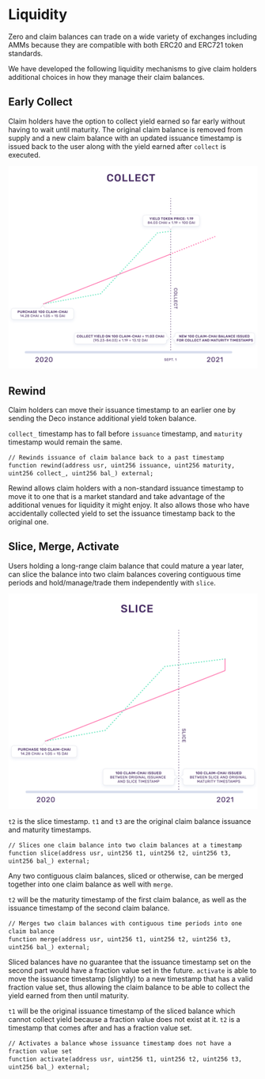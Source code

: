 # Liquidity

Zero and claim balances can trade on a wide variety of exchanges including AMMs because they are compatible with both ERC20 and ERC721 token standards.

We have developed the following liquidity mechanisms to give claim holders additional choices in how they manage their claim balances.

## Early Collect

Claim holders have the option to collect yield earned so far early without having to wait until maturity. The original claim balance is removed from supply and a new claim balance with an updated issuance timestamp is issued back to the user along with the yield earned after `collect` is executed.

![Early Collect](_media/collect.png ':size=600')

## Rewind

Claim holders can move their issuance timestamp to an earlier one by sending the Deco instance additional yield token balance.

`collect_` timestamp has to fall before `issuance` timestamp, and `maturity` timestamp would remain the same.

```solidity
// Rewinds issuance of claim balance back to a past timestamp
function rewind(address usr, uint256 issuance, uint256 maturity, uint256 collect_, uint256 bal_) external;
```

Rewind allows claim holders with a non-standard issuance timestamp to move it to one that is a market standard and take advantage of the additional venues for liquidity it might enjoy. It also allows those who have accidentally collected yield to set the issuance timestamp back to the original one.

## Slice, Merge, Activate

Users holding a long-range claim balance that could mature a year later, can slice the balance into two claim balances covering contiguous time periods and hold/manage/trade them independently with `slice`.

![Slice](_media/slice.png ':size=600')

`t2` is the slice timestamp. `t1` and `t3` are the original claim balance issuance and maturity timestamps.

```solidity
// Slices one claim balance into two claim balances at a timestamp
function slice(address usr, uint256 t1, uint256 t2, uint256 t3, uint256 bal_) external;
```

Any two contiguous claim balances, sliced or otherwise, can be merged together into one claim balance as well with `merge`.

`t2` will be the maturity timestamp of the first claim balance, as well as the issuance timestamp of the second claim balance.

```solidity
// Merges two claim balances with contiguous time periods into one claim balance
function merge(address usr, uint256 t1, uint256 t2, uint256 t3, uint256 bal_) external;
```

Sliced balances have no guarantee that the issuance timestamp set on the second part would have a fraction value set in the future. `activate` is able to move the issuance timestamp (slightly) to a new timestamp that has a valid fraction value set, thus allowing the claim balance to be able to collect the yield earned from then until maturity.

`t1` will be the original issuance timestamp of the sliced balance which cannot collect yield because a fraction value does not exist at it. `t2` is a timestamp that comes after and has a fraction value set.

```solidity
// Activates a balance whose issuance timestamp does not have a fraction value set
function activate(address usr, uint256 t1, uint256 t2, uint256 t3, uint256 bal_) external;
```
